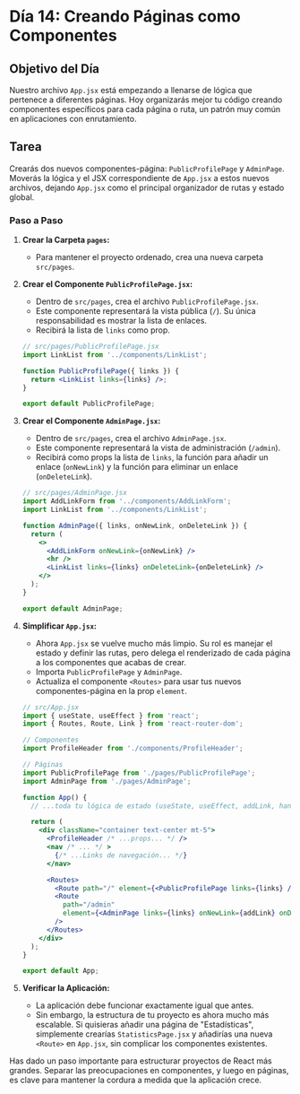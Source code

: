# Día 14: Creando Páginas como Componentes

## Objetivo del Día

Nuestro archivo `App.jsx` está empezando a llenarse de lógica que pertenece a diferentes páginas. Hoy organizarás mejor tu código creando componentes específicos para cada página o ruta, un patrón muy común en aplicaciones con enrutamiento.

## Tarea

Crearás dos nuevos componentes-página: `PublicProfilePage` y `AdminPage`. Moverás la lógica y el JSX correspondiente de `App.jsx` a estos nuevos archivos, dejando `App.jsx` como el principal organizador de rutas y estado global.

### Paso a Paso

1.  **Crear la Carpeta `pages`:**
    *   Para mantener el proyecto ordenado, crea una nueva carpeta `src/pages`.

2.  **Crear el Componente `PublicProfilePage.jsx`:**
    *   Dentro de `src/pages`, crea el archivo `PublicProfilePage.jsx`.
    *   Este componente representará la vista pública (`/`). Su única responsabilidad es mostrar la lista de enlaces.
    *   Recibirá la lista de `links` como prop.

    ```jsx
    // src/pages/PublicProfilePage.jsx
    import LinkList from '../components/LinkList';

    function PublicProfilePage({ links }) {
      return <LinkList links={links} />;
    }

    export default PublicProfilePage;
    ```

3.  **Crear el Componente `AdminPage.jsx`:**
    *   Dentro de `src/pages`, crea el archivo `AdminPage.jsx`.
    *   Este componente representará la vista de administración (`/admin`).
    *   Recibirá como props la lista de `links`, la función para añadir un enlace (`onNewLink`) y la función para eliminar un enlace (`onDeleteLink`).

    ```jsx
    // src/pages/AdminPage.jsx
    import AddLinkForm from '../components/AddLinkForm';
    import LinkList from '../components/LinkList';

    function AdminPage({ links, onNewLink, onDeleteLink }) {
      return (
        <>
          <AddLinkForm onNewLink={onNewLink} />
          <hr />
          <LinkList links={links} onDeleteLink={onDeleteLink} />
        </>
      );
    }

    export default AdminPage;
    ```

4.  **Simplificar `App.jsx`:**
    *   Ahora `App.jsx` se vuelve mucho más limpio. Su rol es manejar el estado y definir las rutas, pero delega el renderizado de cada página a los componentes que acabas de crear.
    *   Importa `PublicProfilePage` y `AdminPage`.
    *   Actualiza el componente `<Routes>` para usar tus nuevos componentes-página en la prop `element`.

    ```jsx
    // src/App.jsx
    import { useState, useEffect } from 'react';
    import { Routes, Route, Link } from 'react-router-dom';

    // Componentes
    import ProfileHeader from './components/ProfileHeader';

    // Páginas
    import PublicProfilePage from './pages/PublicProfilePage';
    import AdminPage from './pages/AdminPage';

    function App() {
      // ...toda tu lógica de estado (useState, useEffect, addLink, handleDeleteLink) sigue aquí...

      return (
        <div className="container text-center mt-5">
          <ProfileHeader /* ...props... */ />
          <nav /* ... */ >
            {/* ...Links de navegación... */}
          </nav>

          <Routes>
            <Route path="/" element={<PublicProfilePage links={links} />} />
            <Route 
              path="/admin" 
              element={<AdminPage links={links} onNewLink={addLink} onDeleteLink={handleDeleteLink} />}
            />
          </Routes>
        </div>
      );
    }

    export default App;
    ```

5.  **Verificar la Aplicación:**
    *   La aplicación debe funcionar exactamente igual que antes.
    *   Sin embargo, la estructura de tu proyecto es ahora mucho más escalable. Si quisieras añadir una página de "Estadísticas", simplemente crearías `StatisticsPage.jsx` y añadirías una nueva `<Route>` en `App.jsx`, sin complicar los componentes existentes.

Has dado un paso importante para estructurar proyectos de React más grandes. Separar las preocupaciones en componentes, y luego en páginas, es clave para mantener la cordura a medida que la aplicación crece.